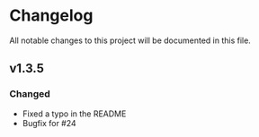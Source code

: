 # Changelog
All notable changes to this project will be documented in this file.

## v1.3.5
### Changed
 - Fixed a typo in the README
 - Bugfix for #24



